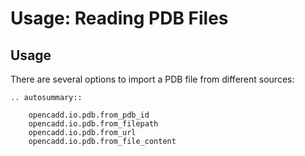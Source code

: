 # Usage: Reading PDB Files


## Usage

There are several options to import a PDB file from different sources:

```{eval-rst}
.. autosummary::

    opencadd.io.pdb.from_pdb_id
    opencadd.io.pdb.from_filepath
    opencadd.io.pdb.from_url
    opencadd.io.pdb.from_file_content

```
